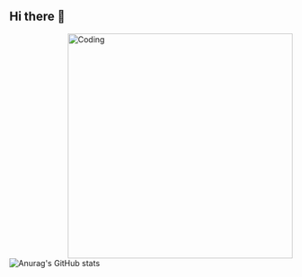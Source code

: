 ## Hi there 👋



 <img align="right" alt="Coding" width="400" src="https://i.giphy.com/media/v1.Y2lkPTc5MGI3NjExcWhrdmszYW5tcmV3ajhraGk3azFoZmtobHR0aHB3OWpsN2FxMTB5YSZlcD12MV9pbnRlcm5hbF9naWZfYnlfaWQmY3Q9Zw/KzK0fvKs3pOwpMvHNQ/giphy.gif">

![Anurag's GitHub stats](https://github-readme-stats.vercel.app/api?username=ZacGeo&theme=radical&show_icons=true)
<!--
**ZacGeo/ZacGeo** is a ✨ _special_ ✨ repository because its `README.md` (this file) appears on your GitHub profile.

Here are some ideas to get you started:

- 🔭 I’m currently working on ...
- 🌱 I’m currently learning ...
- 👯 I’m looking to collaborate on ...
- 🤔 I’m looking for help with ...
- 💬 Ask me about ...
- 📫 How to reach me: ...
- 😄 Pronouns: ...
- ⚡ Fun fact: ...
-->
